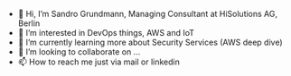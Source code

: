 - 👋 Hi, I’m Sandro Grundmann, Managing Consultant at HiSolutions AG, Berlin
- 👀 I’m interested in DevOps things, AWS and IoT
- 🌱 I’m currently learning more about Security Services (AWS deep dive)
- 💞️ I’m looking to collaborate on ...
- 📫 How to reach me just via mail or linkedin

<!---
sgrundmannhs/sgrundmannhs is a ✨ special ✨ repository because its `README.md` (this file) appears on your GitHub profile.
You can click the Preview link to take a look at your changes.
--->
